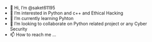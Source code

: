 - 👋 Hi, I’m @saket61195
- 👀 I’m interested in Python and c++ and Ethical Hacking
- 🌱 I’m currently learning Pyhton
- 💞️ I’m looking to collaborate on Python related project or any Cyber Security
- 📫 How to reach me ...

<!---
saket61195/saket61195 is a ✨ special ✨ repository because its `README.md` (this file) appears on your GitHub profile.
You can click the Preview link to take a look at your changes.
--->

